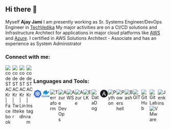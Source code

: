## Hi there 👋

Myself **Ajay Jami** I am presently working as Sr. Systems Engineer/DevOps Engineer in [TechVedika][job] My major activities are on a CI/CD solutions and Infrastructure Architect for applications in major cloud platforms like [AWS][aws] and [Azure][azure]. I certified in AWS Solutions Architect - Associate and has an experience as System Administrator


### Connect with me:

[<img align="left" alt="codeSTACKr | Facebook" width="22px" src="https://cdn.jsdelivr.net/npm/simple-icons@v3/icons/facebook.svg" />][facebook]
[<img align="left" alt="codeSTACKr | Twitter" width="22px" src="https://cdn.jsdelivr.net/npm/simple-icons@v3/icons/twitter.svg" />][twitter]
[<img align="left" alt="codeSTACKr | LinkedIn" width="22px" src="https://cdn.jsdelivr.net/npm/simple-icons@v3/icons/linkedin.svg" />][linkedin]
[<img align="left" alt="codeSTACKr | Instagram" width="22px" src="https://cdn.jsdelivr.net/npm/simple-icons@v3/icons/instagram.svg" />][instagram]

<br />

### Languages and Tools:

<img align="left" alt="Kubernetes" width="26px" src="https://raw.githubusercontent.com/github/explore/80688e429a7d4ef2fca1e82350fe8e3517d3494d/topics/kubernetes/kubernetes.png" />
<img align="left" alt="Docker" width="26px" src="https://raw.githubusercontent.com/github/explore/80688e429a7d4ef2fca1e82350fe8e3517d3494d/topics/docker/docker.png" />
<img align="left" alt="Terraform" width="26px" src="https://www.terraform.io/assets/images/og-image-8b3e4f7d.png" />
<img align="left" alt="Azure DevOps" width="26px" src="https://www.forecast.app/hubfs/New%20Website%20/integrations-logos/Azure%20DevOps.png" />
<img align="left" alt="AWS" width="26px" src="https://img.icons8.com/color/48/000000/amazon-web-services.png" />
<img align="left" alt="Azure" width="26px" src="https://img.icons8.com/color/48/000000/azure-1.png" />
<img align="left" alt="ELK" width="26px" src="https://cdn.freebiesupply.com/logos/large/2x/elastic-stack-logo-png-transparent.png" />
<img align="left" alt="DataDog" width="26px" src="https://imgix.datadoghq.com/img/about/presskit/kit/press_kit.png" />
<img align="left" alt="Ansible" width="26px" src="https://raw.githubusercontent.com/github/explore/80688e429a7d4ef2fca1e82350fe8e3517d3494d/topics/ansible/ansible.png" />
<img align="left" alt="Python" width="26px" src="https://img.icons8.com/color/72/python.png" />
<img align="left" alt="Powershell" width="26px" src="https://img.icons8.com/color/72/powershell.png" />
<img align="left" alt="Bash" width="26px" src="https://simpleicons.org/icons/gnubash.svg" />
<img align="left" alt="GIT" width="26px" src="https://img.icons8.com/color/72/git.png" />
<img align="left" alt="GitHub" width="26px" src="https://simpleicons.org/icons/github.svg" />
<img align="left" alt="GitLab" width="26px" src="https://img.icons8.com/color/48/000000/gitlab.png" />
<img align="left" alt="Jenkins" width="26px" src="https://cdn.iconscout.com/icon/free/png-256/jenkins-5-569553.png" />
<img align="left" alt="VMware" width="26px" src="https://img.icons8.com/color/48/000000/old-vmware-logo.png" />

<br />
<br />

---

[aws]: https://aws.amazon.com/
[azure]: https://portal.azure.com/
[job]: https://www.techvedika.com/
[twitter]: https://twitter.com/AjayNaidu_J
[facebook]: https://facebook.com/ajaynaidu.j
[instagram]: https://instagram.com/ajay_naidu_j
[linkedin]: https://linkedin.com/in/ajaynaiduj
